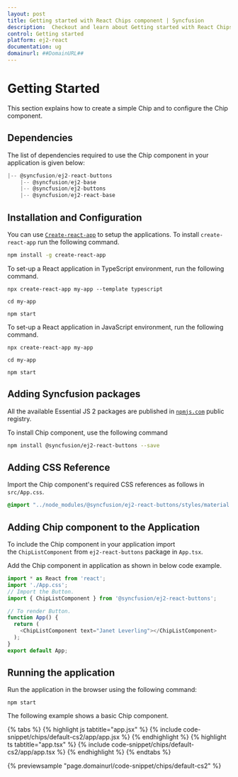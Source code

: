 ```yaml
---
layout: post
title: Getting started with React Chips component | Syncfusion
description:  Checkout and learn about Getting started with React Chips component of Syncfusion Essential JS 2 and more details.
control: Getting started 
platform: ej2-react
documentation: ug
domainurl: ##DomainURL##
---
```


# Getting Started

This section explains how to create a simple Chip and to configure the Chip component.

## Dependencies

The list of dependencies required to use the Chip component in your application is given below:

```javascript
|-- @syncfusion/ej2-react-buttons
    |-- @syncfusion/ej2-base
    |-- @syncfusion/ej2-buttons
    |-- @syncfusion/ej2-react-base
```

## Installation and Configuration

You can use [`Create-react-app`](https://github.com/facebookincubator/create-react-app) to setup
the applications. To install `create-react-app` run the following command.

```bash
npm install -g create-react-app
```

To set-up a React application in TypeScript environment, run the following command.

```
npx create-react-app my-app --template typescript

cd my-app

npm start
```

To set-up a React application in JavaScript environment, run the following command.

```
npx create-react-app my-app

cd my-app

npm start
```

## Adding Syncfusion packages

All the available Essential JS 2 packages are published in [`npmjs.com`](https://www.npmjs.com/~syncfusionorg) public registry.

To install Chip component, use the following command

```bash
npm install @syncfusion/ej2-react-buttons --save
```

## Adding CSS Reference

Import the Chip component's required CSS references as follows in `src/App.css`.

```css
@import "../node_modules/@syncfusion/ej2-react-buttons/styles/material.css";
```

## Adding Chip component to the Application

To include the Chip component in your application import the `ChipListComponent` from `ej2-react-buttons` package in `App.tsx`.

Add the Chip component in application as shown in below code example.


```ts
import * as React from 'react';
import './App.css';
// Import the Button.
import { ChipListComponent } from '@syncfusion/ej2-react-buttons';

// To render Button.
function App() {
  return (
    <ChipListComponent text="Janet Leverling"></ChipListComponent>
  );
}
export default App;
```

## Running the application

Run the application in the browser using the following command:

```
npm start
```

The following example shows a basic Chip component.

{% tabs %}
{% highlight js tabtitle="app.jsx" %}
{% include code-snippet/chips/default-cs2/app/app.jsx %}
{% endhighlight %}
{% highlight ts tabtitle="app.tsx" %}
{% include code-snippet/chips/default-cs2/app/app.tsx %}
{% endhighlight %}
{% endtabs %}

{% previewsample "page.domainurl/code-snippet/chips/default-cs2" %}
